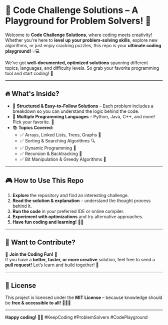 # 🚀 Code Challenge Solutions – A Playground for Problem Solvers! 🎯  

Welcome to **Code Challenge Solutions**, where coding meets creativity! Whether you're here to **level up your problem-solving skills**, explore new algorithms, or just enjoy cracking puzzles, this repo is your **ultimate coding playground!** 💡💻  

We’ve got **well-documented, optimized solutions** spanning different topics, languages, and difficulty levels. So grab your favorite programming tool and start coding! 🚀  

---

## 🔥 What's Inside?  
- 🎯 **Structured & Easy-to-Follow Solutions** – Each problem includes a breakdown so you can understand the logic behind the code.  
- 🔢 **Multiple Programming Languages** – Python, Java, C++, and more! Pick your favorite. 🏹  
- 📚 **Topics Covered:**  
  - ✅ Arrays, Linked Lists, Trees, Graphs 🌳  
  - ✅ Sorting & Searching Algorithms 🔍  
  - ✅ Dynamic Programming 🤯  
  - ✅ Recursion & Backtracking 🔄  
  - ✅ Bit Manipulation & Greedy Algorithms 🤖  

---

## 🎮 How to Use This Repo  
1. **Explore** the repository and find an interesting challenge.  
2. **Read the solution & explanation** – understand the thought process behind it.  
3. **Run the code** in your preferred IDE or online compiler.  
4. **Experiment with optimizations** and try alternative approaches.  
5. **Have fun coding and learning!** 💪🔥  

---

## 🤝 Want to Contribute?  
🎉 **Join the Coding Fun!** 🎉  
If you have a **better, faster, or more creative** solution, feel free to send a **pull request!** Let’s learn and build together! 🚀  

---

## 📜 License  
This project is licensed under the **MIT License** – because knowledge should be **free & accessible to all!** 🧑‍💻💙  

---

**Happy coding!** 🚀🔥 #KeepCoding #ProblemSolvers #CodePlayground  
